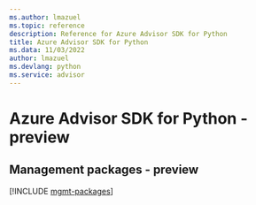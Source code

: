 ```yaml
---
ms.author: lmazuel
ms.topic: reference
description: Reference for Azure Advisor SDK for Python
title: Azure Advisor SDK for Python
ms.data: 11/03/2022
author: lmazuel
ms.devlang: python
ms.service: advisor
---
```

# Azure Advisor SDK for Python - preview

## Management packages - preview
[!INCLUDE [mgmt-packages](advisor-mgmt-index.md)]